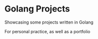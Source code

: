 # Golang Projects

Showcasing some projects written in Golang

For personal practice, as well as a portfolio